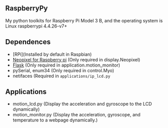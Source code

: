 RaspberryPy
---

My python toolkits for Raspberry Pi Model 3 B, and the operating system is Linux raspberrypi 4.4.26-v7+


Dependences
---

- [RPi](Installed by default in Raspbian)
- [Neopixel for Raspberry pi](https://learn.adafruit.com/neopixels-on-raspberry-pi/software) (Only required in display.Neopixel)
- [Flask](http://flask.pocoo.org/) (Only required in application.motion\_monitor)
- pySerial, enum34 (Only required in control.Myo)
- netifaces (Required in `applications/ip_lcd.py`



Applications
---

- motion\_lcd.py (Display the acceleration and gyroscope to the LCD dynamically)
- motion\_monitor.py (Display the acceleration, gyroscope, and temperature to a webpage dynamically.)
